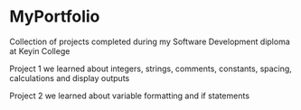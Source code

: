 # MyPortfolio
Collection of projects completed during my Software Development diploma at Keyin College

Project 1 we learned about integers, strings, comments, constants, spacing, calculations and display outputs

Project 2 we learned about variable formatting and if statements
